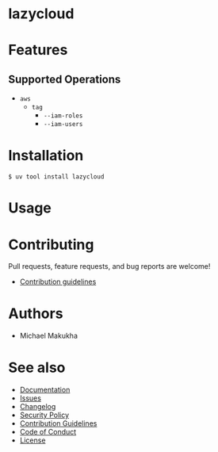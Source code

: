 # lazycloud
<!-- docsub: begin -->
<!-- docsub: exec yq '"> " + .project.description' pyproject.toml -->
<!-- docsub: end -->

<!-- docsub: begin -->
<!-- docsub: include docs/badges.md -->
<!-- docsub: end -->


# Features

<!-- docsub: begin -->
<!-- docsub: include docs/features.md -->
<!-- docsub: end -->

## Supported Operations

- `aws`
  - `tag`
    - `--iam-roles`
    - `--iam-users`


# Installation

```shell
$ uv tool install lazycloud
```


# Usage

<!-- docsub: begin #usage.md -->
<!-- docsub: include docs/usage.md -->
<!-- docsub: end #usage.md -->


# Contributing

Pull requests, feature requests, and bug reports are welcome!

* [Contribution guidelines](https://github.com/makukha/lazycloud/blob/main/.github/CONTRIBUTING.md)


# Authors

* Michael Makukha


# See also

* [Documentation](https://github.com/makukha/lazycloud#readme)
* [Issues](https://github.com/makukha/lazycloud/issues)
* [Changelog](https://github.com/makukha/lazycloud/blob/main/CHANGELOG.md)
* [Security Policy](https://github.com/makukha/lazycloud/blob/main/.github/SECURITY.md)
* [Contribution Guidelines](https://github.com/makukha/lazycloud/blob/main/.github/CONTRIBUTING.md)
* [Code of Conduct](https://github.com/makukha/lazycloud/blob/main/.github/CODE_OF_CONDUCT.md)
* [License](https://github.com/makukha/lazycloud/blob/main/LICENSE)
